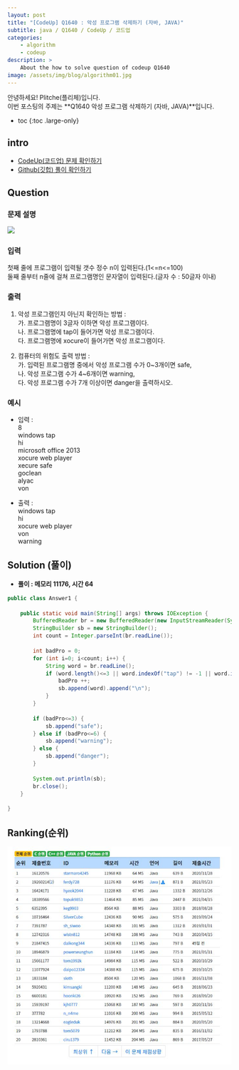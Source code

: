 ```yaml
---
layout: post
title: "[CodeUp] Q1640 : 악성 프로그램 삭제하기 (자바, JAVA)"
subtitle: java / Q1640 / CodeUp / 코드업
categories:
    - algorithm
    - codeup
description: >
    About the how to solve question of codeup Q1640
image: /assets/img/blog/algorithm01.jpg
---
```


안녕하세요! Plitche(플리체)입니다.  
이번 포스팅의 주제는 **Q1640 악성 프로그램 삭제하기 (자바, JAVA)**입니다.

* toc
{:toc .large-only}

## intro
* [CodeUp(코드업) 문제 확인하기](https://codeup.kr/problem.php?id=1640)  
* [Github(깃헙) 풀이 확인하기](https://github.com/plitche/CodeUp_Solution/tree/master/Q1501~Q1600/Q1640)  

## Question
### 문제 설명
![](/assets/post/codeup/Q1601~Q1699/20211124/01.JPG)  

### 입력
첫째 줄에 프로그램이 입력될 갯수  정수 n이 입력된다.(1<=n<=100)  
둘째 줄부터 n줄에 걸쳐 프로그램명인  문자열이 입력된다.(글자 수 : 50글자 이내)  

### 출력
1. 악성 프로그램인지 아닌지 확인하는 방법 :  
  가. 프로그램명이 3글자 이하면 악성 프로그램이다.  
  나. 프로그램명에 tap이 들어가면 악성 프로그램이다.  
  다. 프로그램명에 xocure이 들어가면 악성 프로그램이다.  

2. 컴퓨터의 위험도 출력 방법 :  
  가. 입력된 프로그램명 중에서 악성 프로그램 수가 0~3개이면 safe,  
  나. 악성 프로그램 수가 4~6개이면 warning,  
  다. 악성 프로그램 수가 7개 이상이면 danger을 출력하시오.  
  
### 예시
* 입력 :  
8  
windows tap  
hi  
microsoft office 2013  
xocure web player  
xecure safe  
goclean  
alyac  
von  
  
* 출력 :  
windows tap  
hi  
xocure web player  
von  
warning  

## Solution (풀이)
* **풀이 : 메모리 11176, 시간 64**  

```java
public class Answer1 {

    public static void main(String[] args) throws IOException {
        BufferedReader br = new BufferedReader(new InputStreamReader(System.in));
        StringBuilder sb = new StringBuilder();
        int count = Integer.parseInt(br.readLine());

        int badPro = 0;
        for (int i=0; i<count; i++) {
        	String word = br.readLine();
        	if (word.length()<=3 || word.indexOf("tap") != -1 || word.indexOf("xocure") != -1) {
        		badPro ++;
        		sb.append(word).append("\n");
        	}
        }

        if (badPro<=3) {
        	sb.append("safe");
        } else if (badPro<=6) {
        	sb.append("warning");
        } else {
        	sb.append("danger");
        }
        
        System.out.println(sb);
        br.close();
    }
    	 
}
```  

## Ranking(순위)
![](/assets/post/codeup/Q1600~Q1699/20211124/03.JPG)  